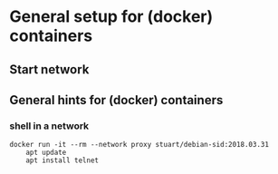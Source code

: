 # General setup for (docker) containers
## Start network
## General hints for (docker) containers
### shell in a network
	docker run -it --rm --network proxy stuart/debian-sid:2018.03.31
		apt update
		apt install telnet


